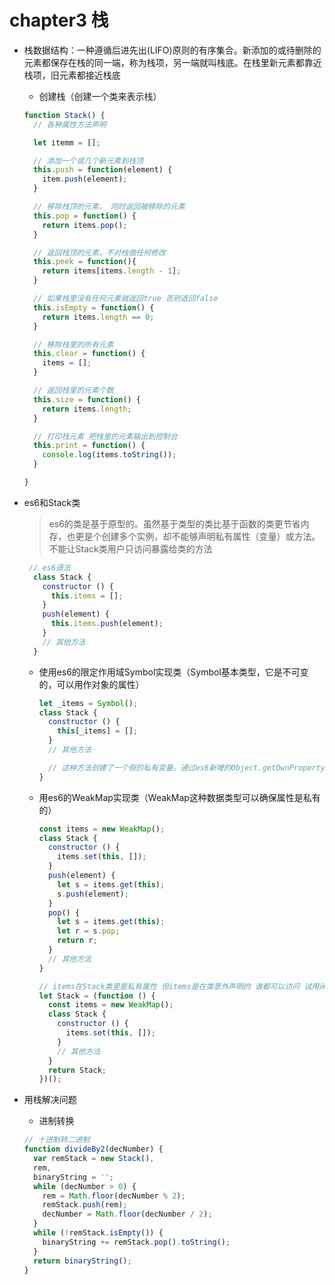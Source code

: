 # chapter3 栈

- 栈数据结构：一种遵循后进先出(LIFO)原则的有序集合。新添加的或待删除的元素都保存在栈的同一端，称为栈项，另一端就叫栈底。在栈里新元素都靠近栈项，旧元素都接近栈底
  - 创建栈（创建一个类来表示栈）

  ```javascript
  function Stack() {
    // 各种属性方法声明

    let itemm = [];

    // 添加一个或几个新元素到栈顶
    this.push = function(element) {
      item.push(element);
    }

    // 移除栈顶的元素， 同时返回被移除的元素
    this.pop = function() {
      return items.pop();
    }

    // 返回栈顶的元素，不对栈做任何修改
    this.peek = function(){
      return items[items.length - 1];
    }

    // 如果栈里没有任何元素就返回true 否则返回false
    this.isEmpty = function() {
      return items.length == 0;
    }

    // 移除栈里的所有元素
    this.clear = function() {
      items = [];
    }

    // 返回栈里的元素个数
    this.size = function() {
      return items.length;
    }

    // 打印栈元素 把栈里的元素输出到控制台
    this.print = function() {
      console.log(items.toString());
    }

  }
  ```

- es6和Stack类
  > es6的类是基于原型的。虽然基于类型的类比基于函数的类更节省内存，也更是个创建多个实例，却不能够声明私有属性（变量）或方法。不能让Stack类用户只访问暴露给类的方法

  ```javascript
   // es6语法
    class Stack {
      constructor () {
        this.items = [];
      }
      push(element) {
        this.items.push(element);
      }
      // 其他方法
    }
  ```

  - 使用es6的限定作用域Symbol实现类（Symbol基本类型，它是不可变的，可以用作对象的属性）

    ```javascript
    let _items = Symbol();
    class Stack {
      constructor () {
        this[_items] = [];
      }
      // 其他方法

      // 这种方法创建了一个假的私有变量。通过es6新增的Object.getOwnPropertySymbols方法能够取到类里面声明的所有Symbol属性 Stack类可以被破坏
    }
    ```

  - 用es6的WeakMap实现类（WeakMap这种数据类型可以确保属性是私有的）

    ```javascript
    const items = new WeakMap();
    class Stack {
      constructor () {
        items.set(this, []);
      }
      push(element) {
        let s = items.get(this);
        s.push(element);
      }
      pop() {
        let s = items.get(this);
        let r = s.pop;
        return r;
      }
      // 其他方法
    }

    // items在Stack类里是私有属性 但items是在类意外声明的 谁都可以访问 试用闭包 把 Stack类包起来
    let Stack = (function () {
      const items = new WeakMap();
      class Stack {
        constructor () {
          items.set(this, []);
        }
        // 其他方法
      }
      return Stack;
    })();
    ```

- 用栈解决问题
  - 进制转换

  ```javascript
  // 十进制转二进制
  function divideBy2(decNumber) {
    var remStack = new Stack(),
    rem,
    binaryString = '';
    while (decNumber > 0) {
      rem = Math.floor(decNumber % 2);
      remStack.push(rem);
      decNumber = Math.floor(decNumber / 2);
    }
    while (!remStack.isEmpty()) {
      binaryString += remStack.pop().toString();
    }
    return binaryString();
  }
  ```